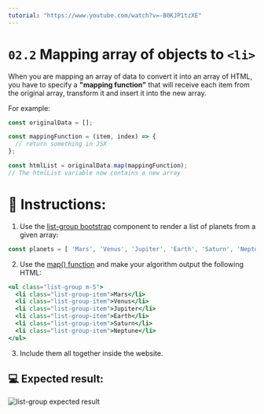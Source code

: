 ```yaml
---
tutorial: "https://www.youtube.com/watch?v=-B0KJP1tzXE"
---
```


# `02.2` Mapping array of objects to `<li>`

When you are mapping an array of data to convert it into an array of HTML, you have to specify a **"mapping function"** that will receive each item from the original array, transform it and insert it into the new array.

For example: 

```js
const originalData = [];

const mappingFunction = (item, index) => {
  // return something in JSX
};

const htmlList = originalData.map(mappingFunction);
// The htmlList variable now contains a new array
```

# 📝 Instructions:

1. Use the [list-group bootstrap](https://getbootstrap.com/docs/5.0/components/list-group/#basic-example) component to render a list of planets from a given array:

```js
const planets = [ 'Mars', 'Venus', 'Jupiter', 'Earth', 'Saturn', 'Neptune' ];
```

2. Use the [map() function](https://medium.com/poka-techblog/simplify-your-javascript-use-map-reduce-and-filter-bd02c593cc2d) and make your algorithm output the following HTML:

```jsx
<ul class="list-group m-5">
  <li class="list-group-item">Mars</li>
  <li class="list-group-item">Venus</li>
  <li class="list-group-item">Jupiter</li>
  <li class="list-group-item">Earth</li>
  <li class="list-group-item">Saturn</li>
  <li class="list-group-item">Neptune</li>
</ul>
```

3. Include them all together inside the website.

## 💻 Expected result:

![list-group expected result](../../.learn/assets/02.2-1.png?raw=true)

